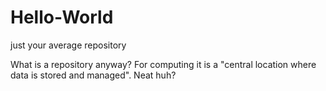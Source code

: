 # Hello-World
just your average repository

What is a repository anyway?
For computing it is a "central location where data is stored and managed".
Neat huh?
